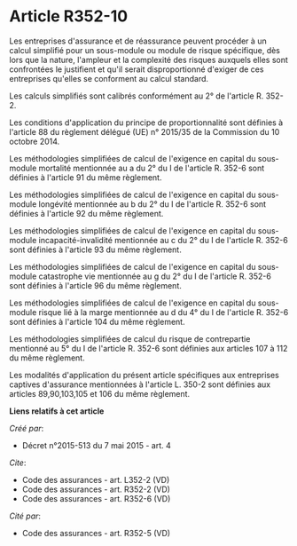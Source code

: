 # Article R352-10

Les entreprises d'assurance et de réassurance peuvent procéder à un calcul simplifié pour un sous-module ou module de risque
spécifique, dès lors que la nature, l'ampleur et la complexité des risques auxquels elles sont confrontées le justifient et
qu'il serait disproportionné d'exiger de ces entreprises qu'elles se conforment au calcul standard. 

Les calculs simplifiés sont calibrés conformément au 2° de l'article R. 352-2. 

Les conditions d'application du principe de proportionnalité sont définies à l'article 88 du règlement délégué (UE) n°
2015/35 de la Commission du 10 octobre 2014. 

Les méthodologies simplifiées de calcul de l'exigence en capital du sous-module mortalité mentionnée au a du 2° du I de
l'article R. 352-6 sont définies à l'article 91 du même règlement. 

Les méthodologies simplifiées de calcul de l'exigence en capital du sous-module longévité mentionnée au b du 2° du I de
l'article R. 352-6 sont définies à l'article 92 du même règlement. 

Les méthodologies simplifiées de calcul de l'exigence en capital du sous-module incapacité-invalidité mentionnée au c du 2°
du I de l'article R. 352-6 sont définies à l'article 93 du même règlement. 

Les méthodologies simplifiées de calcul de l'exigence en capital du sous-module catastrophe vie mentionnée au g du 2° du I de
l'article R. 352-6 sont définies à l'article 96 du même règlement. 

Les méthodologies simplifiées de calcul de l'exigence en capital du sous-module risque lié à la marge mentionnée au d du 4°
du I de l'article R. 352-6 sont définies à l'article 104 du même règlement. 

Les méthodologies simplifiées de calcul du risque de contrepartie mentionné au 5° du I de l'article R. 352-6 sont définies
aux articles 107 à 112 du même règlement. 

Les modalités d'application du présent article spécifiques aux entreprises captives d'assurance mentionnées à l'article L.
350-2 sont définies aux articles 89,90,103,105 et 106 du même règlement.

**Liens relatifs à cet article**

_Créé par_:

  - Décret n°2015-513 du 7 mai 2015 - art. 4

_Cite_:

  - Code des assurances - art. L352-2 (VD)
  - Code des assurances - art. R352-2 (VD)
  - Code des assurances - art. R352-6 (VD)

_Cité par_:

  - Code des assurances - art. R352-5 (VD)
